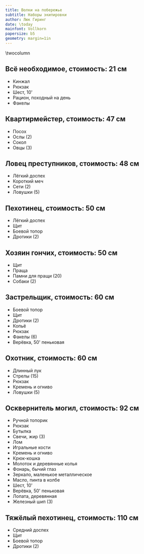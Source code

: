 ```yaml
---
title: Волки на побережье
subtitle: Наборы экипировки
author: Люк Гиринг
date: \today
mainfont: Vollkorn 
papersize: b5
geometry: margin=1in
---
```


\twocolumn

## Всё необходимое, стоимость: 21 см

- Кинжал 
- Рюкзак
- Шест, 10'
- Рацион, походный на день
- Факелы

## Квартирмейстер, стоимость: 47 см

- Посох
- Ослы (2)
- Сокол
- Овцы (3)

## Ловец преступников, стоимость: 48 см

- Лёгкий доспех
- Короткий меч
- Сети (2)
- Ловушки (5)

## Пехотинец, стоимость: 50 см

- Лёгкий доспех
- Щит
- Боевой топор 
- Дротики (2)

## Хозяин гончих, стоимость: 50 см

- Щит
- Праща
- Памни для пращи (20)
- Собаки (2)

## Застрельщик, стоимость: 60 см

- Боевой топор
- Щит 
- Дротики (2)
- Копьё
- Рюкзак
- Факелы (6)
- Верёвка, 50' пеньковая

## Охотник, стоимость: 60 см

- Длинный лук
- Стрелы (15)
- Рюкзак
- Кремень и огниво 
- Ловушки (5)

## Осквернитель могил, стоимость: 92 см

- Ручной топорик
- Рюкзак
- Бутылка
- Свечи, жир (3)
- Лом 
- Игральные кости
- Кремень и огниво 
- Крюк-кошка
- Молоток и деревянные колья 	
- Фонарь, бычий глаз
- Зеркало, маленькое металлическое
- Масло, пинта в колбе
- Шест, 10'
- Верёвка, 50' пеньковая
- Лопата, деревянная
- Железный шип (3)

## Тяжёлый пехотинец, стоимость: 110 см

- Средний доспех
- Щит
- Боевой топор
- Дротики (2)
